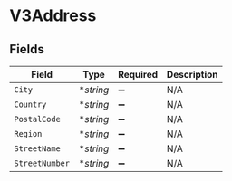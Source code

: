 # V3Address


## Fields

| Field              | Type               | Required           | Description        |
| ------------------ | ------------------ | ------------------ | ------------------ |
| `City`             | **string*          | :heavy_minus_sign: | N/A                |
| `Country`          | **string*          | :heavy_minus_sign: | N/A                |
| `PostalCode`       | **string*          | :heavy_minus_sign: | N/A                |
| `Region`           | **string*          | :heavy_minus_sign: | N/A                |
| `StreetName`       | **string*          | :heavy_minus_sign: | N/A                |
| `StreetNumber`     | **string*          | :heavy_minus_sign: | N/A                |